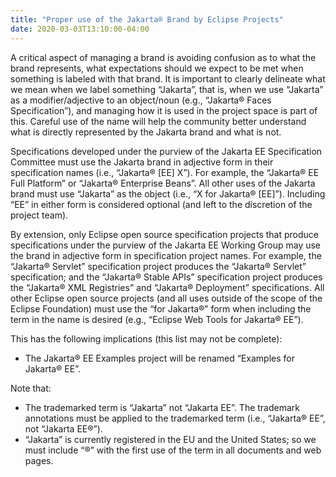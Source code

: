 ```yaml
---
title: "Proper use of the Jakarta® Brand by Eclipse Projects"
date: 2020-03-03T13:10:00-04:00
---
```


A critical aspect of managing a brand is avoiding confusion as to what the brand represents, what expectations should we expect to be met when something is labeled with that brand. It is important to clearly delineate what we mean when we label something “Jakarta”, that is, when we use “Jakarta” as a modifier/adjective to an object/noun (e.g., “Jakarta® Faces Specification”),  and managing how it is used in the project space is part of this. Careful use of the name will help the community better understand what is directly represented by the Jakarta brand and what is not.

Specifications developed under the purview of the Jakarta EE Specification Committee must use the Jakarta brand in adjective form in their specification names (i.e., “Jakarta® [EE] X”). For example, the “Jakarta® EE Full Platform” or “Jakarta® Enterprise Beans”. All other uses of the Jakarta brand must use “Jakarta” as the object (i.e., “X for Jakarta® [EE]”). Including “EE” in either form is considered optional (and left to the discretion of the project team).

By extension, only Eclipse open source specification projects that produce specifications under the purview of the Jakarta EE Working Group may use the brand in adjective form in specification project names. For example, the “Jakarta® Servlet” specification project produces the “Jakarta® Servlet” specification; and the “Jakarta® Stable APIs” specification project produces the “Jakarta® XML Registries” and “Jakarta® Deployment” specifications. All other Eclipse open source projects (and all uses outside of the scope of the Eclipse Foundation) must use the “for Jakarta®” form when including the term in the name is desired (e.g., “Eclipse Web Tools for Jakarta® EE”). 

This has the following implications (this list may not be complete):

* The Jakarta® EE Examples project will be renamed “Examples for Jakarta® EE”.

Note that:

* The trademarked term is “Jakarta” not “Jakarta EE”. The trademark annotations must be applied to the trademarked term (i.e., “Jakarta® EE”, not “Jakarta EE®”).
* “Jakarta” is currently registered in the EU and the United States; so we must include “®” with the first use of the term in all documents and web pages.
